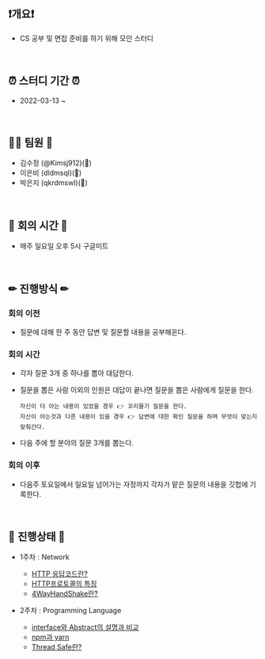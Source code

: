 ## ❗개요❗
- CS 공부 및 면접 준비를 하기 위해 모인 스터디 
<br>

## ⏰ 스터디 기간 ⏰
- 2022-03-13 ~ 
<br>

## 🙋‍♂️ 팀원 🙋‍
  - 김수정 (@Kimsj912)(🐯)
  - 이은비 (dldmsql)(🐣)
  - 박은지 (qkrdmswl)(🐰)
<br>

## 💬 회의 시간 💬
- 매주 일요일 오후 5시 구글미트
<br>

## ✏ 진행방식 ✏
 ### 회의 이전
  - 질문에 대해 한 주 동안 답변 및 질문할 내용을 공부해온다.

 ### 회의 시간
  - 각자 질문 3개 중 하나를 뽑아 대답한다. 
  - 질문을 뽑은 사람 이외의 인원은 대답이 끝나면 질문을 뽑은 사람에게 질문을 한다.
  
      ```
      자신이 더 아는 내용이 있었을 경우 👉 꼬리물기 질문을 한다.
      자신이 아는것과 다른 내용이 있을 경우 👉 답변에 대한 확인 질문을 하며 무엇이 맞는지 맞춰간다.
      ```
  - 다음 주에 할 분야의 질문 3개를 뽑는다. 
    
 ### 회의 이후
  - 다음주 토요일에서 일요일 넘어가는 자정까지 각자가 맡은 질문의 내용을 깃헙에 기록한다.
<br>

## 📌 진행상태 📌 
  - 1주차 : Network
    - [HTTP 응답코드란?](https://github.com/Kimsj912/CSStudy/blob/main/Network/HTTP%20%EC%9D%91%EB%8B%B5%EC%BD%94%EB%93%9C%EB%9E%80.md)    
    - [HTTP프로토콜의 특징](https://github.com/Kimsj912/CSStudy/blob/main/Network/HTTP%ED%94%84%EB%A1%9C%ED%86%A0%EC%BD%9C%EC%9D%98%20%ED%8A%B9%EC%A7%95.md)
    - [4WayHandShake란?](https://github.com/Kimsj912/CSStudy/blob/main/Network/4WayHandShake%EB%9E%80.md)


  - 2주차 : Programming Language
    - [interface와 Abstract의 설명과 비교](https://github.com/Kimsj912/CSStudy/blob/main/Programming_Language/Interface%EC%99%80%20Abstract%EC%9D%98%20%EC%84%A4%EB%AA%85%EA%B3%BC%20%EB%B9%84%EA%B5%90)    
    - [npm과 yarn](https://github.com/Kimsj912/CSStudy/blob/main/Programming_Language/Npm%EA%B3%BC%20yarn)
    - [Thread Safe란?](https://github.com/Kimsj912/CSStudy/blob/main/Network/4WayHandShake%EB%9E%80.md)
